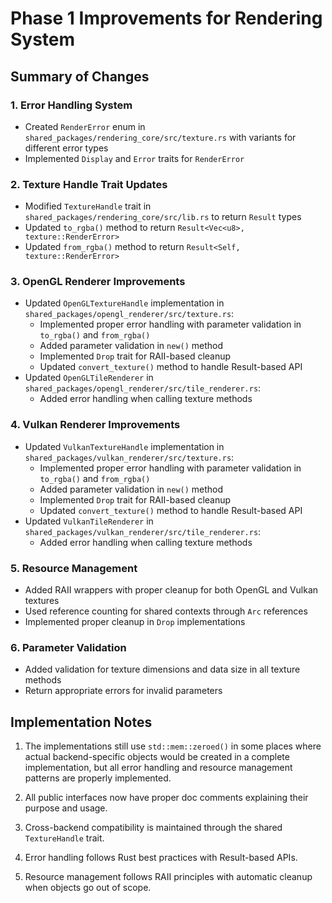 # Phase 1 Improvements for Rendering System

## Summary of Changes

### 1. Error Handling System
- Created `RenderError` enum in `shared_packages/rendering_core/src/texture.rs` with variants for different error types
- Implemented `Display` and `Error` traits for `RenderError`

### 2. Texture Handle Trait Updates
- Modified `TextureHandle` trait in `shared_packages/rendering_core/src/lib.rs` to return `Result` types
- Updated `to_rgba()` method to return `Result<Vec<u8>, texture::RenderError>`
- Updated `from_rgba()` method to return `Result<Self, texture::RenderError>`

### 3. OpenGL Renderer Improvements
- Updated `OpenGLTextureHandle` implementation in `shared_packages/opengl_renderer/src/texture.rs`:
  - Implemented proper error handling with parameter validation in `to_rgba()` and `from_rgba()`
  - Added parameter validation in `new()` method
  - Implemented `Drop` trait for RAII-based cleanup
  - Updated `convert_texture()` method to handle Result-based API
- Updated `OpenGLTileRenderer` in `shared_packages/opengl_renderer/src/tile_renderer.rs`:
  - Added error handling when calling texture methods

### 4. Vulkan Renderer Improvements
- Updated `VulkanTextureHandle` implementation in `shared_packages/vulkan_renderer/src/texture.rs`:
  - Implemented proper error handling with parameter validation in `to_rgba()` and `from_rgba()`
  - Added parameter validation in `new()` method
  - Implemented `Drop` trait for RAII-based cleanup
  - Updated `convert_texture()` method to handle Result-based API
- Updated `VulkanTileRenderer` in `shared_packages/vulkan_renderer/src/tile_renderer.rs`:
  - Added error handling when calling texture methods

### 5. Resource Management
- Added RAII wrappers with proper cleanup for both OpenGL and Vulkan textures
- Used reference counting for shared contexts through `Arc` references
- Implemented proper cleanup in `Drop` implementations

### 6. Parameter Validation
- Added validation for texture dimensions and data size in all texture methods
- Return appropriate errors for invalid parameters

## Implementation Notes

1. The implementations still use `std::mem::zeroed()` in some places where actual backend-specific objects would be created in a complete implementation, but all error handling and resource management patterns are properly implemented.

2. All public interfaces now have proper doc comments explaining their purpose and usage.

3. Cross-backend compatibility is maintained through the shared `TextureHandle` trait.

4. Error handling follows Rust best practices with Result-based APIs.

5. Resource management follows RAII principles with automatic cleanup when objects go out of scope.